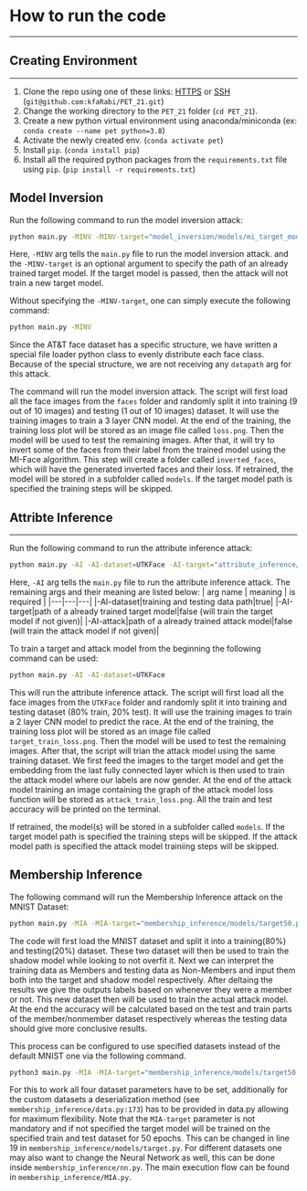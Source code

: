 # How to run the code
----

## Creating Environment
---
1. Clone the repo using one of these links: [HTTPS](https://github.com/kfaRabi/PET_21.git) or [SSH](git@github.com:kfaRabi/PET_21.git) (`git@github.com:kfaRabi/PET_21.git`)
2. Change the working directory to the `PET_21` folder (`cd PET_21`).
3. Create a new python virtual environment using anaconda/miniconda (ex: `conda create --name pet python=3.8`)
4. Activate the newly created env. (`conda activate pet`)
5. Install `pip`. (`conda install pip`)
6. Install all the required python packages from the `requirements.txt` file using `pip`. (`pip install -r requirements.txt`)

## Model Inversion
Run the following command to run the model inversion attack:
```sh
python main.py -MINV -MINV-target="model_inversion/models/mi_target_model.pt"
```
Here, `-MINV` arg tells the `main.py` file to run the model inversion attack. and the `-MINV-target` is an optional argument to specify the path of an already trained target model. If the target model is passed, then the attack will not train a new target model.

Without specifying the `-MINV-target`, one can simply execute the following command:
```sh
python main.py -MINV
```

Since the AT&T face dataset has a specific structure, we have written a special file loader python class to evenly distribute each face class. Because of the special structure, we are not receiving any `datapath` arg for this attack.


The command will run the model inversion attack. The script will first load all the face images from the `faces` folder and randomly split it into training (9 out of 10 images) and testing (1 out of 10 images) dataset. It will use the training images to train a 3 layer CNN model. At the end of the training, the training loss plot will be stored as an image file called `loss.png`. Then the model will be used to test the remaining images. After that, it will try to invert some of the faces from their label from the trained model using the MI-Face algorithm. This step will create a folder called `inverted_faces`, which will have the generated inverted faces and their loss. If retrained, the model will be stored in a subfolder called `models`. If the target model path is specified the training steps will be skipped.

## Attribte Inference
---
Run the following command to run the attribute inference attack:
```sh
python main.py -AI -AI-dataset=UTKFace -AI-target="attribute_inference/models/ai_target_model.pt" -AI-attack="attribute_inference/models/ai_attack_model.pt"
```

Here, `-AI` arg tells the `main.py` file to run the attribute inference attack. The remaining args and their meaning are listed below:
| arg name | meaning | is required |
|---|---|---|
|-AI-dataset|training and testing data path|true|
|-AI-target|path of a already trained target model|false (will train the target model if not given)|
|-AI-attack|path of a already trained attack model|false (will train the attack model if not given)|

To train a target and attack model from the beginning the following command can be used:
```sh
python main.py -AI -AI-dataset=UTKFace
```

This will run the attribute inference attack. The script will first load all the face images from the `UTKFace` folder and randomly split it into training and testing dataset (80% train, 20% test). It will use the training images to train a 2 layer CNN model to predict the race. At the end of the training, the training loss plot will be stored as an image file called `target_train_loss.png`. Then the model will be used to test the remaining images. After that, the script will trian the attack model using the same training dataset. We first feed the images to the target model and get the embedding from the last fully connected layer which is then used to train the attack model where our labels are now gender. At the end of the attack model training an image containing the graph of the attack model loss function will be stored as `attack_train_loss.png`. All the train and test accuracy will be printed on the terminal.

If retrained, the model(s) will be stored in a subfolder called `models`. If the target model path is specified the training steps will be skipped. If the attack model path is specified the attack model trainiing steps will be skipped.

## Membership Inference

The following command will run the Membership Inference attack on the MNIST Dataset:

```sh
python main.py -MIA -MIA-target="membership_inference/models/target50.pth"
```

The code will first load the MNIST dataset and split it into a training(80%) and testing(20%) dataset. These two dataset will then be used to train the shadow model while looking to not overfit it. Next we can interpret the training data as Members and testing data as Non-Members and input them both into the target and shadow model respectively. After deltaing the results we give the outputs labels based on whenever they were a member or not. This new dataset then will be used to train the actual attack model. At the end the accuracy will be calculated based on the test and train parts of the member/nonmember dataset respectively whereas the testing data should give more conclusive results.  

This process can be configured to use specified datasets instead of the default MNIST one via the following command.  
```sh
python3 main.py -MIA -MIA-target="membership_inference/models/target50.pth" -MIA-train="PTH_TO_TARGET_TRAIN" -MIA-test="PTH_TO_TARGET_TEST" -MIA-s-train="PTH_TO_SHADOW_TRAIN" -MIA-s-test="PTH_TO_SHADOW_TEST"
```  
For this to work all four dataset parameters have to be set, additionally for the custom datasets a deserialization method (see `membership_inference/data.py:173`) has to be provided in data.py allowing for maximum flexibility. Note that the `MIA-target` parameter is not mandatory and if not specified the target model will be trained on the specified train and test dataset for 50 epochs. This can be changed in line 19 in `membership_inference/models/target.py`. For different datasets one may also want to change the Neural Network as well, this can be done inside `membership_inference/nn.py`. The main execution flow can be found in `membership_inference/MIA.py`.  
